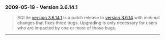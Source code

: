 ### 2009\-05\-19 \- Version 3\.6\.14\.1


> SQLite [version 3\.6\.14\.1](releaselog/3_6_14_1.html) is a patch release to [version 3\.6\.14](releaselog/3_6_14.html) with
>  minimal changes that fixes three bugs. Upgrading is only necessary
>  for users who are impacted by one or more of those bugs.



---

